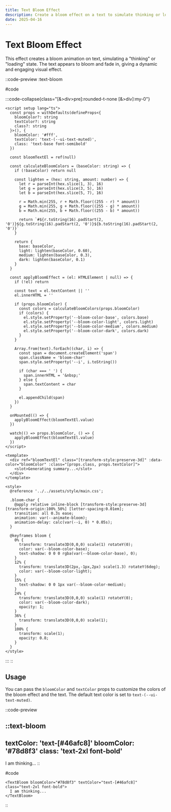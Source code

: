 ```yaml
---
title: Text Bloom Effect
description: Create a bloom effect on a text to simulate thinking or loading.
date: 2025-04-16
---
```


# Text Bloom Effect

This effect creates a bloom animation on text, simulating a "thinking" or "loading" state. The text appears to bloom and fade in, giving a dynamic and engaging visual effect.

::code-preview
:text-bloom

#code

:::code-collapse{class="[&>div>pre]:rounded-t-none [&>div]:my-0"}
```vue [TextBloom.vue]
<script setup lang="ts">
  const props = withDefaults(defineProps<{
    bloomColor?: string
    textColor?: string
    class?: string
  }>(), {
    bloomColor: '#fff',
    textColor: 'text-(--ui-text-muted)',
    class: 'text-base font-semibold'
  })

  const bloomTextEl = ref(null)

  const calculateBloomColors = (baseColor: string) => {
    if (!baseColor) return null

    const lighten = (hex: string, amount: number) => {
      let r = parseInt(hex.slice(1, 3), 16)
      let g = parseInt(hex.slice(3, 5), 16)
      let b = parseInt(hex.slice(5, 7), 16)

      r = Math.min(255, r + Math.floor((255 - r) * amount))
      g = Math.min(255, g + Math.floor((255 - g) * amount))
      b = Math.min(255, b + Math.floor((255 - b) * amount))

      return `#${r.toString(16).padStart(2, '0')}${g.toString(16).padStart(2, '0')}${b.toString(16).padStart(2, '0')}`
    }

    return {
      base: baseColor,
      light: lighten(baseColor, 0.60),
      medium: lighten(baseColor, 0.3),
      dark: lighten(baseColor, 0.1)
    }
  }

  const applyBloomEffect = (el: HTMLElement | null) => {
    if (!el) return

    const text = el.textContent || ''
    el.innerHTML = ''

    if (props.bloomColor) {
      const colors = calculateBloomColors(props.bloomColor)
      if (colors) {
        el.style.setProperty('--bloom-color-base', colors.base)
        el.style.setProperty('--bloom-color-light', colors.light)
        el.style.setProperty('--bloom-color-medium', colors.medium)
        el.style.setProperty('--bloom-color-dark', colors.dark)
      }
    }

    Array.from(text).forEach((char, i) => {
      const span = document.createElement('span')
      span.className = 'bloom-char'
      span.style.setProperty('--i', i.toString())

      if (char === ' ') {
        span.innerHTML = '&nbsp;'
      } else {
        span.textContent = char
      }

      el.appendChild(span)
    })
  }

  onMounted(() => {
    applyBloomEffect(bloomTextEl.value)
  })

  watch(() => props.bloomColor, () => {
    applyBloomEffect(bloomTextEl.value)
  })
</script>

<template>
  <div ref="bloomTextEl" class="[transform-style:preserve-3d]" :data-color="bloomColor" :class="[props.class, props.textColor]">
    <slot>Generating summary...</slot>
  </div>
</template>

<style>
  @reference '../../assets/style/main.css';

  .bloom-char {
    @apply relative inline-block [transform-style:preserve-3d] [transform-origin:100%_50%] [letter-spacing:0.01em];
    transition: all 0.3s ease;
    animation: var(--animate-bloom);
    animation-delay: calc(var(--i, 0) * 0.05s);
  }

  @keyframes bloom {
    0% {
      transform: translate3D(0,0,0) scale(1) rotateY(0);
      color: var(--bloom-color-base);
      text-shadow: 0 0 0 rgba(var(--bloom-color-base), 0);
    }
    12% {
      transform: translate3D(2px,-1px,2px) scale(1.3) rotateY(6deg);
      color: var(--bloom-color-light);
    }
    15% {
      text-shadow: 0 0 1px var(--bloom-color-medium);
    }
    24% {
      transform: translate3D(0,0,0) scale(1) rotateY(0);
      color: var(--bloom-color-dark);
      opacity: 1;
    }
    36% {
      transform: translate3D(0,0,0) scale(1);
    }
    100% {
      transform: scale(1);
      opacity: 0.8;
    }
  }
</style>
```
:::
::

## Usage

You can pass the `bloomColor` and `textColor` props to customize the colors of the bloom effect and the text. The default text color is set to `text-(--ui-text-muted)`.

::code-preview

::text-bloom
---
textColor: 'text-[#46afc8]'
bloomColor: '#78d8f3'
class: 'text-2xl font-bold'
---
I am thinking...
::

#code

```vue
<TextBloom bloomColor="#78d8f3" textColor="text-[#46afc8]" class="text-2xl font-bold">
  I am thinking...
</TextBloom>
```
::
